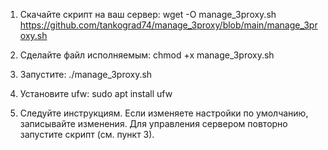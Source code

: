1. Скачайте скрипт на ваш сервер:
   wget -O manage_3proxy.sh https://github.com/tankograd74/manage_3proxy/blob/main/manage_3proxy.sh

2. Сделайте файл исполняемым:
   chmod +x manage_3proxy.sh

3. Запустите:
   ./manage_3proxy.sh

4. Установите ufw:
sudo apt install ufw

4. Следуйте инструкциям. Если изменяете настройки по умолчанию, записывайте изменения.
   Для управления сервером повторно запустите скрипт (см. пункт 3).
